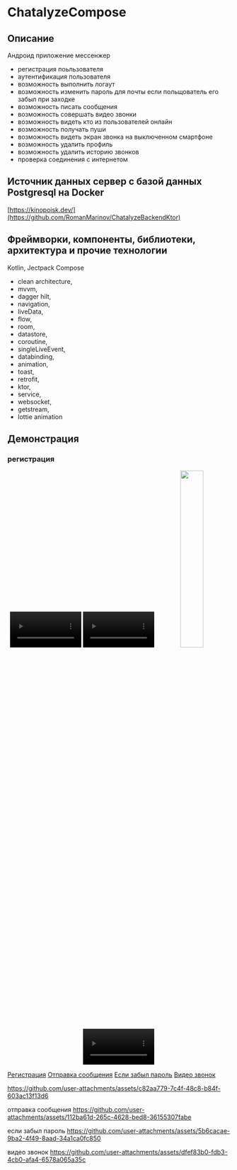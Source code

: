 # ChatalyzeCompose

 >></a>
## Описание 
Андроид приложение мессенжер
- регистрация поьльзователя
- аутентификация пользователя
- возможность выполнить логаут
- возможность изменить пароль для почты если польщователь его забыл при заходке
- возможность писать сообщения
- возможность совершать видео звонки
- возможность видеть кто из пользователей онлайн
- возможность получать пуши
- возможность видеть экран звонка на выключенном смартфоне
- возможность удалить профиль
- возможность удалить историю звонков
- проверка соединения с интернетом

## Источник данных сервер с базой данных Postgresql на Docker
[https://kinopoisk.dev/](https://github.com/RomanMarinov/ChatalyzeBackendKtor)

## Фреймворки, компоненты, библиотеки, архитектура и прочие технологии 
Kotlin, Jectpack Compose

- clean architecture, <br/>
- mvvm, <br/>
- dagger hilt, <br/>
- navigation, <br/>
- liveData, <br/>
- flow, <br/>
- room, <br/>
- datastore, <br/>
- coroutine, <br/>
- singleLiveEvent, <br/>
- databinding, <br/>
- animation, <br/>
- toast, <br/>
- retrofit, <br/>
- ktor, <br/>
- service, <br/>
- websocket, <br/>
- getstream, <br/>
- lottie animation <br/>

## Демонстрация  

### регистрация


<div align="center">
    <video src="https://github.com/user-attachments/assets/c82aa779-7c4f-48c8-b84f-603ac13f13d6" width="32%" controls></video>
    <video src="https://github.com/user-attachments/assets/112ba61d-265c-4628-bed8-36155307fabe" width="32%" controls></video>
    <img src="https://github.com/GetStream/stream-video-android/assets/24237865/3cc08121-c8c8-4b71-8a96-0cf33b9f2c68" width="32%"/>
</div>

<p align="center">
<video src="https://github.com/user-attachments/assets/c82aa779-7c4f-48c8-b84f-603ac13f13d6" width="32%"/>
<video src="https://github.com/user-attachments/assets/112ba61d-265c-4628-bed8-36155307fabe" width="32%"/>
<img src="https://github.com/GetStream/stream-video-android/assets/24237865/3cc08121-c8c8-4b71-8a96-0cf33b9f2c68" width="32%"/>
</p>


[Регистрация](https://github.com/user-attachments/assets/c82aa779-7c4f-48c8-b84f-603ac13f13d6) 
[Отправка сообщения](https://github.com/user-attachments/assets/112ba61d-265c-4628-bed8-36155307fabe) 
[Если забыл пароль](https://github.com/user-attachments/assets/5b6cacae-9ba2-4f49-8aad-34a1ca0fc850) 
[Видео звонок](https://github.com/user-attachments/assets/dfef83b0-fdb3-4cb0-afa4-6578a065a35c)




https://github.com/user-attachments/assets/c82aa779-7c4f-48c8-b84f-603ac13f13d6


отправка сообщения
https://github.com/user-attachments/assets/112ba61d-265c-4628-bed8-36155307fabe

если забыл пароль
https://github.com/user-attachments/assets/5b6cacae-9ba2-4f49-8aad-34a1ca0fc850

видео звонок
https://github.com/user-attachments/assets/dfef83b0-fdb3-4cb0-afa4-6578a065a35c







